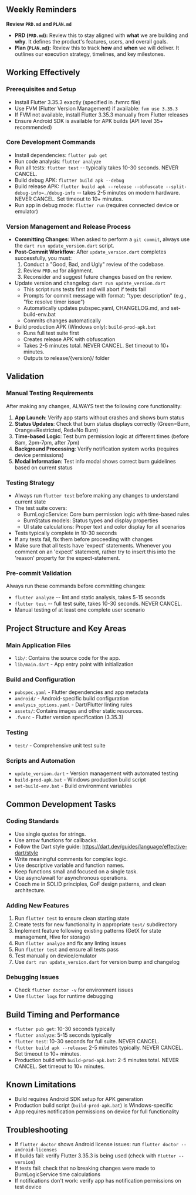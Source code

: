 ## Weekly Reminders

**Review `PRD.md` and `PLAN.md`**

- **PRD (`PRD.md`):** Review this to stay aligned with **what** we are building and **why**. It defines the product's features, users, and overall goals.
- **Plan (`PLAN.md`):** Review this to track **how** and **when** we will deliver. It outlines our execution strategy, timelines, and key milestones.

## Working Effectively

### Prerequisites and Setup

- Install Flutter 3.35.3 exactly (specified in .fvmrc file)
- Use FVM (Flutter Version Management) if available: `fvm use 3.35.3`
- If FVM not available, install Flutter 3.35.3 manually from Flutter releases
- Ensure Android SDK is available for APK builds (API level 35+ recommended)

### Core Development Commands

- Install dependencies: `flutter pub get`
- Run code analysis: `flutter analyze`
- Run all tests: `flutter test` -- typically takes 10-30 seconds. NEVER CANCEL.
- Build debug APK: `flutter build apk --debug`
- Build release APK: `flutter build apk --release --obfuscate --split-debug-info=./debug-info` -- takes 2-5 minutes on modern hardware. NEVER CANCEL. Set timeout to 10+ minutes.
- Run app in debug mode: `flutter run` (requires connected device or emulator)

### Version Management and Release Process

- **Committing Changes**: When asked to perform a `git commit`, always use the `dart run update_version.dart` script.
- **Post-Commit Workflow**: After `update_version.dart` completes successfully, you must:
  1.  Conduct a "Good, Bad, and Ugly" review of the codebase.
  2.  Review `PRD.md` for alignment.
  3.  Reconsider and suggest future changes based on the review.
- Update version and changelog: `dart run update_version.dart`
  - This script runs tests first and will abort if tests fail
  - Prompts for commit message with format: "type: description" (e.g., "fix: resolve timer issue")
  - Automatically updates pubspec.yaml, CHANGELOG.md, and set-build-env.bat
  - Commits changes automatically
- Build production APK (Windows only): `build-prod-apk.bat`
  - Runs full test suite first
  - Creates release APK with obfuscation
  - Takes 2-5 minutes total. NEVER CANCEL. Set timeout to 10+ minutes.
  - Outputs to release/{version}/ folder

## Validation

### Manual Testing Requirements

After making any changes, ALWAYS test the following core functionality:

1. **App Launch**: Verify app starts without crashes and shows burn status
2. **Status Updates**: Check that burn status displays correctly (Green=Burn, Orange=Restricted, Red=No Burn)
3. **Time-based Logic**: Test burn permission logic at different times (before 8am, 2pm-7pm, after 7pm)
4. **Background Processing**: Verify notification system works (requires device permissions)
5. **Modal Information**: Test info modal shows correct burn guidelines based on current status

### Testing Strategy

- Always run `flutter test` before making any changes to understand current state
- The test suite covers:
  - BurnLogicService: Core burn permission logic with time-based rules
  - BurnStatus models: Status types and display properties
  - UI state calculations: Proper text and color display for all scenarios
- Tests typically complete in 10-30 seconds
- If any tests fail, fix them before proceeding with changes
- Make sure that all tests have 'expect' statements. Whenever you comment on an 'expect' statement, rather try to insert this into the 'reason' property for the expect-statement.

### Pre-commit Validation

Always run these commands before committing changes:

- `flutter analyze` -- lint and static analysis, takes 5-15 seconds
- `flutter test` -- full test suite, takes 10-30 seconds. NEVER CANCEL.
- Manual testing of at least one complete user scenario

## Project Structure and Key Areas

### Main Application Files

- `lib/`: Contains the source code for the app.
- `lib/main.dart` - App entry point with initialization

### Build and Configuration

- `pubspec.yaml` - Flutter dependencies and app metadata
- `android/` - Android-specific build configuration
- `analysis_options.yaml` - Dart/Flutter linting rules
- `assets/`: Contains images and other static resources.
- `.fvmrc` - Flutter version specification (3.35.3)

### Testing

- `test/` - Comprehensive unit test suite

### Scripts and Automation

- `update_version.dart` - Version management with automated testing
- `build-prod-apk.bat` - Windows production build script
- `set-build-env.bat` - Build environment variables

## Common Development Tasks

### Coding Standards

- Use single quotes for strings.
- Use arrow functions for callbacks.
- Follow the Dart style guide: https://dart.dev/guides/language/effective-dart/style
- Write meaningful comments for complex logic.
- Use descriptive variable and function names.
- Keep functions small and focused on a single task.
- Use async/await for asynchronous operations.
- Coach me in SOLID principles, GoF design patterns, and clean architecture.

### Adding New Features

1. Run `flutter test` to ensure clean starting state
2. Create tests for new functionality in appropriate `test/` subdirectory
3. Implement feature following existing patterns (GetX for state management, Hive for storage)
4. Run `flutter analyze` and fix any linting issues
5. Run `flutter test` and ensure all tests pass
6. Test manually on device/emulator
7. Use `dart run update_version.dart` for version bump and changelog

### Debugging Issues

- Check `flutter doctor -v` for environment issues
- Use `flutter logs` for runtime debugging

## Build Timing and Performance

- `flutter pub get`: 10-30 seconds typically
- `flutter analyze`: 5-15 seconds typically
- `flutter test`: 10-30 seconds for full suite. NEVER CANCEL.
- `flutter build apk --release`: 2-5 minutes typically. NEVER CANCEL. Set timeout to 10+ minutes.
- Production build with `build-prod-apk.bat`: 2-5 minutes total. NEVER CANCEL. Set timeout to 10+ minutes.

## Known Limitations

- Build requires Android SDK setup for APK generation
- Production build script (`build-prod-apk.bat`) is Windows-specific
- App requires notification permissions on device for full functionality

## Troubleshooting

- If `flutter doctor` shows Android license issues: run `flutter doctor --android-licenses`
- If builds fail: verify Flutter 3.35.3 is being used (check with `flutter --version`)
- If tests fail: check that no breaking changes were made to BurnLogicService time calculations
- If notifications don't work: verify app has notification permissions on test device
